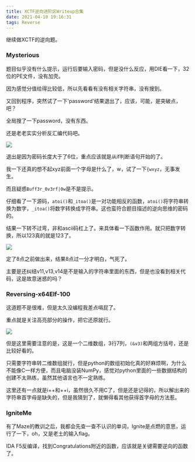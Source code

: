 ```yaml
---
title: XCTF逆向进阶区Writeup合集
date: 2021-04-10 19:16:31
tags: Reverse
---
```


继续做XCTF的逆向题。

<!--more-->

### Mysterious

题目似乎没有什么提示，运行后要输入密码，但是没什么反应，用DIE看一下，32位的PE文件，没有加壳。

因为感觉分值给得比较低，所以先看看有没有相关字符串，没有搜到。

又回到程序，突然试了一下'password'结果退出了，应该，可能，是突破点，吧？

全局搜了一下password，没有东西。

还是老老实实分析反汇编代码吧。

![](1.png)

退出是因为密码长度大于了6位，重点应该就是从if判断语句开始的了。

我一下还真的想不起xyz前面一个字母是什么了，w，试了一下`{wxyz`，无事发生。

而且疑惑`Buff3r_0v3rf|0w`是不是提示。

仔细看了一下源码，`atoi()`和`_itoa()`是一对功能相反的函数，`atoi()`将字符串转换为数字，`_itoa()`将数字转换成字符串。这也蛮符合题目描述的逆向思维的密码的。

结果一下转不过弯，非和ascii码杠上了。来具体看一下函数作用。就只把数字转换，所以123真的就是123了。

![](2.png)

定了8点之前做出来，结果8点过一分才明白，气死了。

主要是还纠结v11,v13,v14是不是输入的字符串里面的东西，但是也没看到相关代码，这是故意迷惑的吗？



### Reversing-x64Elf-100

这道题不是很难，但是太久没编程我差点嗝屁了。

重点就是关注高亮部分的操作，把它还原就行。

![](3.png)

但是这里需要注意的是，这是一个二维数组，3行7列，`(&v3)`和两组方括号，还是比较好看的。

只需要字符串转二维数组就行，但是python的数组初始化真的好麻烦啊，为什么不能像C一样方便，而且电脑没装NumPy，感觉对python里面的一些数据结构的创建不太熟练，虽然其他语言也不一定熟练。

这里还有一点就是i++和++i，虽然很久不用C了，但是还是记得的，所以解出来的字符串首字母是缺失的，但是我猜到了，就懒得看其他获得首字母的方法惹。



### IgniteMe

有了Maze的教训之后，我都会先查一查不认识的单词，Ignite是点燃的意思，运行了一下，oh，又是老土的输入flag。

IDA F5反编译，找到Congratulations附近的函数，应该就是关键需要逆向的函数了。

